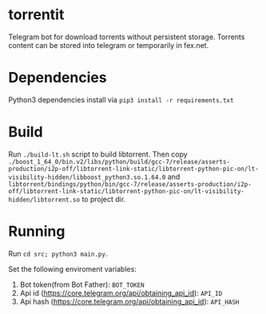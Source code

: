 # torrentit
Telegram bot for download torrents without persistent storage.
Torrents content can be stored into telegram or temporarily in fex.net.

# Dependencies
Python3 dependencies install via `pip3 install -r requirements.txt`

# Build
Run `./build-lt.sh` script to build libtorrent. Then copy `./boost_1_64_0/bin.v2/libs/python/build/gcc-7/release/asserts-production/i2p-off/libtorrent-link-static/libtorrent-python-pic-on/lt-visibility-hidden/libboost_python3.so.1.64.0` and `libtorrent/bindings/python/bin/gcc-7/release/asserts-production/i2p-off/libtorrent-link-static/libtorrent-python-pic-on/lt-visibility-hidden/libtorrent.so` to project dir.

# Running
Run `cd src; python3 main.py`.

Set the following enviroment variables:
  1. Bot token(from Bot Father):
`BOT_TOKEN`
  2. Api id (https://core.telegram.org/api/obtaining_api_id):
`API_ID`
  3. Api hash (https://core.telegram.org/api/obtaining_api_id):
`API_HASH`
